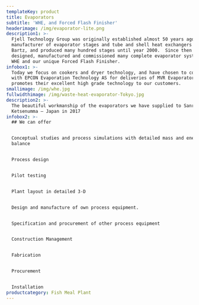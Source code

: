 ```yaml
---
templateKey: product
title: Evaporators
subtitle: 'WHE, and Forced Flash Finisher'
headerimage: /img/evaporator-lite.png
description1: >-
  Fjell Technology Group was originally established almost 50 years ago as local
  manufacturer of evaporator stages and tube and shell heat exchangers for Stord
  Bartz, and produced many hundred stages until year 2000.  Since then we have
  designed, manufactured and commissioned many complete evaporator systems, both
  WHE and our unique Forced Flash Finisher.
infobox1: >-
  Today we focus on cookers and dryer technology, and have chosen to cooperate
  with EPCON Evaporation Technology AS for deliveries of MVR Evaporators, and
  promotes their excellent high grade technology to our customers.
smallimage: /img/whe.jpg
fullwidthimage: /img/waste-heat-evaporator-Tokyo.jpg
description2: >-
  The beautiful workmanship of the evaporators we have supplied to Sanriku,
  Ketsenumma – Japan in 2017
infobox2: >-
  ## We can offer


  Conceptual studies and process simulations with detailed mass and energy
  balance


  Process design


  Pilot testing


  Plant layout in detailed 3-D


  Design and manufacture of own process equipment.


  Specification and procurement of other process equipment


  Construction Management


  Fabrication


  Procurement


  Installation
productcategory: Fish Meal Plant
---
```


